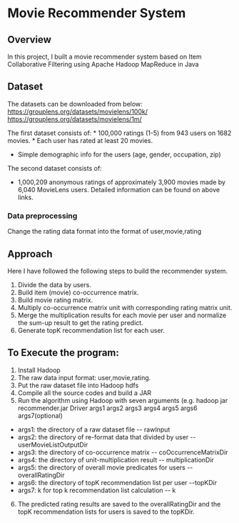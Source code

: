 # Movie Recommender System

## Overview
In this project, I built a movie recommender system based on Item Collaborative Filtering using Apache Hadoop MapReduce in Java 

## Dataset
The datasets can be downloaded from below:
https://grouplens.org/datasets/movielens/100k/
https://grouplens.org/datasets/movielens/1m/

The first dataset consists of:
	* 100,000 ratings (1-5) from 943 users on 1682 movies. 
	* Each user has rated at least 20 movies. 
  * Simple demographic info for the users (age, gender, occupation, zip)

The second dataset consists of:
  * 1,000,209 anonymous ratings of approximately 3,900 movies made by 6,040 MovieLens users.
Detailed information can be found on above links.

### Data preprocessing
Change the rating data format into the format of user,movie,rating

## Approach
Here I have followed the following steps to build the recommender system.

1) Divide the data by users.
2) Build item (movie) co-occurrence matrix.
3) Build movie rating matrix.
4) Multiply co-occurrence matrix unit with corresponding rating matrix unit. 
5) Merge the multiplication results for each movie per user and normalize the sum-up result to get the rating predict.
5) Generate topK recommendation list for each user.

## To Execute the program:
1) Install Hadoop
2) The raw data input format: user,movie,rating. 
3) Put the raw dataset file into Hadoop hdfs
4) Compile all the source codes and build a JAR
5) Run the algorithm using Hadoop with seven arguments 
(e.g. hadoop jar recommender.jar Driver args1 args2 args3 args4 args5 args6 args7(optional)
 - args1: the directory of a raw dataset file -- rawInput
 - args2: the directory of re-format data that divided by user -- userMovieListOutputDir
 - args3: the directory of co-occurrence matrix -- coOccurrenceMatrixDir
 - args4: the directory of unit-multiplication result -- multiplicationDir
 - args5: the directory of overall movie predicates for users -- overallRatingDir
 - args6: the directory of topK recommendation list per user --topKDir
 - args7: k for top k recommendation list calculation -- k
 6) The predicted rating results are saved to the overallRatingDir and the topK recommendation lists for users is saved to the 
 topKDir.
